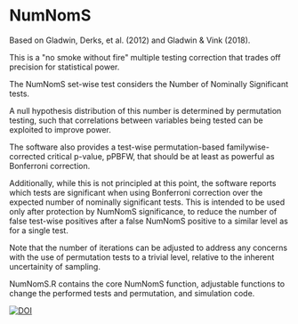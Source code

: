 # NumNomS

Based on Gladwin, Derks, et al. (2012) and Gladwin & Vink (2018).

This is a "no smoke without fire" multiple testing correction that trades off precision for statistical power.

The NumNomS set-wise test considers the Number of Nominally Significant tests.

A null hypothesis distribution of this number is determined by permutation testing, such that correlations between variables being tested can be exploited to improve power.

The software also provides a test-wise permutation-based familywise-corrected critical p-value, pPBFW, that should be at least as powerful as Bonferroni correction.

Additionally, while this is not principled at this point, the software reports which tests are significant when using Bonferroni correction over the expected number of nominally significant tests. This is intended to be used only after protection by NumNomS significance, to reduce the number of false test-wise positives after a false NumNomS positive to a similar level as for a single test.

Note that the number of iterations can be adjusted to address any concerns with the use of permutation tests to a trivial level, relative to the inherent uncertainity of sampling.

NumNomS.R contains the core NumNomS function, adjustable functions to change the performed tests and permutation, and simulation code.

[![DOI](https://zenodo.org/badge/DOI/10.5281/zenodo.3601575.svg)](https://doi.org/10.5281/zenodo.3601575)



